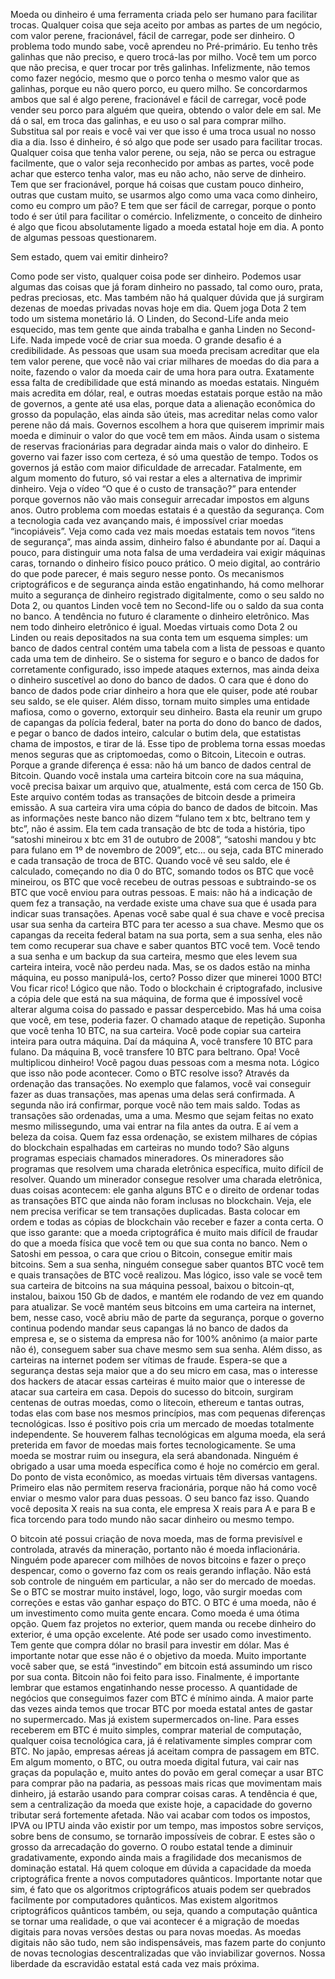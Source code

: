 Moeda ou dinheiro é uma ferramenta criada pelo ser humano para facilitar trocas. Qualquer coisa que seja aceito por ambas as partes de um negócio, com valor perene, fracionável, fácil de carregar, pode ser dinheiro.
O problema todo mundo sabe, você aprendeu no Pré-primário. Eu tenho três galinhas que não preciso, e quero trocá-las por milho. Você tem um porco que não precisa, e quer trocar por três galinhas. Infelizmente, não temos como fazer negócio, mesmo que o porco tenha o mesmo valor que as galinhas, porque eu não quero porco, eu quero milho.
Se concordarmos ambos que sal é algo perene, fracionável e fácil de carregar, você pode vender seu porco para alguém que queira, obtendo o valor dele em sal. Me dá o sal, em troca das galinhas, e eu uso o sal para comprar milho. Substitua sal por reais e você vai ver que isso é uma troca usual no nosso dia a dia. Isso é dinheiro, é só algo que pode ser usado para facilitar trocas.
Qualquer coisa que tenha valor perene, ou seja, não se perca ou estrague facilmente, que o valor seja reconhecido por ambas as partes, você pode achar que esterco tenha valor, mas eu não acho, não serve de dinheiro. Tem que ser fracionável, porque há coisas que custam pouco dinheiro, outras que custam muito, se usarmos algo como uma vaca como dinheiro, como eu compro um pão? E tem que ser fácil de carregar, porque o ponto todo é ser útil para facilitar o comércio.
Infelizmente, o conceito de dinheiro é algo que ficou absolutamente ligado a moeda estatal hoje em dia. A ponto de algumas pessoas questionarem.

Sem estado, quem vai emitir dinheiro?

Como pode ser visto, qualquer coisa pode ser dinheiro. Podemos usar algumas das coisas que já foram dinheiro no passado, tal como ouro, prata, pedras preciosas, etc. Mas também não há qualquer dúvida que já surgiram dezenas de moedas privadas novas hoje em dia. Quem joga Dota 2 tem todo um sistema monetário lá. O Linden, do Second-Life anda meio esquecido, mas tem gente que ainda trabalha e ganha Linden no Second-Life.
Nada impede você de criar sua moeda. O grande desafio é a credibilidade. As pessoas que usam sua moeda precisam acreditar que ela tem valor perene, que você não vai criar milhares de moedas do dia para a noite, fazendo o valor da moeda cair de uma hora para outra.
Exatamente essa falta de credibilidade que está minando as moedas estatais. Ninguém mais acredita em dólar, real, e outras moedas estatais porque estão na mão de governos, a gente até usa elas, porque data a alienação econômica do grosso da população, elas ainda são úteis, mas acreditar nelas como valor perene não dá mais. Governos escolhem a hora que quiserem imprimir mais moeda e diminuir o valor do que você tem em mãos. Ainda usam o sistema de reservas fracionárias para degradar ainda mais o valor do dinheiro. 
E governo vai fazer isso com certeza, é só uma questão de tempo. Todos os governos já estão com maior dificuldade de arrecadar. Fatalmente, em algum momento do futuro, só vai restar a eles a alternativa de imprimir dinheiro. Veja o vídeo “O que é o custo de transação?” para entender porque governos não vão mais conseguir arrecadar impostos em alguns anos.
Outro problema com moedas estatais é a questão da segurança. Com a tecnologia cada vez avançando mais, é impossível criar moedas “incopiáveis”. Veja como cada vez mais moedas estatais tem novos “itens de segurança”, mas ainda assim, dinheiro falso é abundante por aí. Daqui a pouco, para distinguir uma nota falsa de uma verdadeira vai exigir máquinas caras, tornando o dinheiro físico pouco prático.
O meio digital, ao contrário do que pode parecer, é mais seguro nesse ponto. Os mecanismos criptográficos e de segurança ainda estão engatinhando, há como melhorar muito a segurança de dinheiro registrado digitalmente, como o seu saldo no Dota 2, ou quantos Linden você tem no Second-life ou o saldo da sua conta no banco. A tendência no futuro é claramente o dinheiro eletrônico.
Mas nem todo dinheiro eletrônico é igual. Moedas virtuais como Dota 2 ou Linden ou reais depositados na sua conta tem um esquema simples: um banco de dados central contém uma tabela com a lista de pessoas e quanto cada uma tem de dinheiro. Se o sistema for seguro e o banco de dados for corretamente configurado, isso impede ataques externos, mas ainda deixa o dinheiro suscetível ao dono do banco de dados. O cara que é dono do banco de dados pode criar dinheiro a hora que ele quiser, pode até roubar seu saldo, se ele quiser. Além disso, tornam muito simples uma entidade mafiosa, como o governo, extorquir seu dinheiro. Basta ela reunir um grupo de capangas da polícia federal, bater na porta do dono do banco de dados, e pegar o banco de dados inteiro, calcular o butim dela, que estatistas chama de impostos, e tirar de lá.
Esse tipo de problema torna essas moedas menos seguras que as criptomoedas, como o Bitcoin, Litecoin e outras. Porque a grande diferença é essa: não há um banco de dados central de Bitcoin.
Quando você instala uma carteira bitcoin core na sua máquina, você precisa baixar um arquivo que, atualmente, está com cerca de 150 Gb. Este arquivo contém todas as transações de bitcoin desde a primeira emissão. A sua carteira vira uma cópia do banco de dados de bitcoin. Mas as informações neste banco não dizem “fulano tem x btc, beltrano tem y btc”, não é assim. Ela tem cada transação de btc de toda a história, tipo “satoshi mineirou x btc em 31 de outubro de 2008”, “satoshi mandou y btc para fulano em 1º de novembro de 2009”, etc... ou seja, cada BTC minerado e cada transação de troca de BTC. Quando você vê seu saldo, ele é calculado, começando no dia 0 do BTC, somando todos os BTC que você mineirou, os BTC que você recebeu de outras pessoas e subtraindo-se os BTC que você enviou para outras pessoas.
E mais: não há a indicação de quem fez a transação, na verdade existe uma chave sua que é usada para indicar suas transações. Apenas você sabe qual é sua chave e você precisa usar sua senha da carteira BTC para ter acesso a sua chave. Mesmo que os capangas da receita federal batam na sua porta, sem a sua senha, eles não tem como recuperar sua chave e saber quantos BTC você tem. Você tendo a sua senha e um backup da sua carteira, mesmo que eles levem sua carteira inteira, você não perdeu nada.
Mas, se os dados estão na minha máquina, eu posso manipulá-los, certo? Posso dizer que minerei 1000 BTC! Vou ficar rico! Lógico que não. Todo o blockchain é criptografado, inclusive a cópia dele que está na sua máquina, de forma que é impossível você alterar alguma coisa do passado e passar despercebido. 
Mas há uma coisa que você, em tese, poderia fazer. O chamado ataque de repetição. Suponha que você tenha 10 BTC, na sua carteira. Você pode copiar sua carteira inteira para outra máquina. Daí da máquina A, você transfere 10 BTC para fulano. Da máquina B, você transfere 10 BTC para beltrano. Opa! Você multiplicou dinheiro! Você pagou duas pessoas com a mesma nota.
Lógico que isso não pode acontecer. Como o BTC resolve isso? Através da ordenação das transações. No exemplo que falamos, você vai conseguir fazer as duas transações, mas apenas uma delas será confirmada. A segunda não irá confirmar, porque você não tem mais saldo. Todas as transações são ordenadas, uma a uma. Mesmo que sejam feitas no exato mesmo milissegundo, uma vai entrar na fila antes da outra.
E aí vem a beleza da coisa. Quem faz essa ordenação, se existem milhares de cópias do blockchain espalhadas em carteiras no mundo todo? São alguns programas especiais chamados mineradores. Os mineradores são programas que resolvem uma charada eletrônica específica, muito difícil de resolver. Quando um minerador consegue resolver uma charada eletrônica, duas coisas acontecem: ele ganha alguns BTC e o direito de ordenar todas as transações BTC que ainda não foram inclusas no blockchain.
Veja, ele nem precisa verificar se tem transações duplicadas. Basta colocar em ordem e todas as cópias de blockchain vão receber e fazer a conta certa.
O que isso garante: que a moeda criptográfica é muito mais difícil de fraudar do que a moeda física que você tem ou que sua conta no banco. Nem o Satoshi em pessoa, o cara que criou o Bitcoin, consegue emitir mais bitcoins. Sem a sua senha, ninguém consegue saber quantos BTC você tem e quais transações de BTC você realizou.
Mas lógico, isso vale se você tem sua carteira de bitcoins na sua máquina pessoal, baixou o bitcoin-qt, instalou, baixou 150 Gb de dados, e mantém ele rodando de vez em quando para atualizar. Se você mantém seus bitcoins em uma carteira na internet, bem, nesse caso, você abriu mão de parte da segurança, porque o governo continua podendo mandar seus capangas lá no banco de dados da empresa e, se o sistema da empresa não for 100% anônimo (a maior parte não é), conseguem saber sua chave mesmo sem sua senha.
Além disso, as carteiras na internet podem ser vítimas de fraude. Espera-se que a segurança destas seja maior que a do seu micro em casa, mas o interesse dos hackers de atacar essas carteiras é muito maior que o interesse de atacar sua carteira em casa.
Depois do sucesso do bitcoin, surgiram centenas de outras moedas, como o litecoin, ethereum e tantas outras, todas elas com base nos mesmos princípios, mas com pequenas diferenças tecnológicas. Isso é positivo pois cria um mercado de moedas totalmente independente. Se houverem falhas tecnológicas em alguma moeda, ela será preterida em favor de moedas mais fortes tecnologicamente. Se uma moeda se mostrar ruim ou insegura, ela será abandonada. Ninguém é obrigado a usar uma moeda específica como é hoje no comércio em geral.
Do ponto de vista econômico, as moedas virtuais têm diversas vantagens. Primeiro elas não permitem reserva fracionária, porque não há como você enviar o mesmo valor para duas pessoas. O seu banco faz isso. Quando você deposita X reais na sua conta, ele empresa X reais para A e para B e fica torcendo para todo mundo não sacar dinheiro ou mesmo tempo.

O bitcoin até possui criação de nova moeda, mas de forma previsível e controlada, através da mineração, portanto não é moeda inflacionária. Ninguém pode aparecer com milhões de novos bitcoins e fazer o preço despencar, como o governo faz com os reais gerando inflação.
Não está sob controle de ninguém em particular, a não ser do mercado de moedas. Se o BTC se mostrar muito instável, logo, logo, vão surgir moedas com correções e estas vão ganhar espaço do BTC.
O BTC é uma moeda, não é um investimento como muita gente encara. Como moeda é uma ótima opção. Quem faz projetos no exterior, quem manda ou recebe dinheiro do exterior, é uma opção excelente. 
Até pode ser usado como investimento. Tem gente que compra dólar no brasil para investir em dólar. Mas é importante notar que esse não é o objetivo da moeda. Muito importante você saber que, se está “investindo” em bitcoin está assumindo um risco por sua conta. Bitcoin não foi feito para isso.
Finalmente, é importante lembrar que estamos engatinhando nesse processo. A quantidade de negócios que conseguimos fazer com BTC é mínimo ainda. A maior parte das vezes ainda temos que trocar BTC por moeda estatal antes de gastar no supermercado.
Mas já existem supermercados on-line. Para esses receberem em BTC é muito simples, comprar material de computação, qualquer coisa tecnológica cara, já é relativamente simples comprar com BTC. No japão, empresas aéreas já aceitam compra de passagem em BTC. 
Em algum momento, o BTC, ou outra moeda digital futura, vai cair nas graças da população e, muito antes do povão em geral começar a usar BTC para comprar pão na padaria, as pessoas mais ricas que movimentam mais dinheiro, já estarão usando para comprar coisas caras. A tendência é que, sem a centralização da moeda que existe hoje, a capacidade do governo tributar será fortemente afetada.
Não vai acabar com todos os impostos, IPVA ou IPTU ainda vão existir por um tempo, mas impostos sobre serviços, sobre bens de consumo, se tornarão impossíveis de cobrar. E estes são o grosso da arrecadação do governo. O roubo estatal tende a diminuir gradativamente, expondo ainda mais a fragilidade dos mecanismos de dominação estatal.
Há quem coloque em dúvida a capacidade da moeda criptográfica frente a novos computadores quânticos. Importante notar que sim, é fato que os algoritmos criptográficos atuais podem ser quebrados facilmente por computadores quânticos. Mas existem algoritmos criptográficos quânticos também, ou seja, quando a computação quântica se tornar uma realidade, o que vai acontecer é a migração de moedas digitais para novas versões destas ou para novas moedas.
As moedas digitais não são tudo, nem são indispensáveis, mas fazem parte do conjunto de novas tecnologias descentralizadas que vão inviabilizar governos.
Nossa liberdade da escravidão estatal está cada vez mais próxima. 












